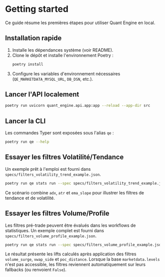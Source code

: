 # Getting started

Ce guide résume les premières étapes pour utiliser Quant Engine en local.

## Installation rapide

1. Installe les dépendances système (voir README).
2. Clone le dépôt et installe l'environnement Poetry :
   ```bash
   poetry install
   ```
3. Configure les variables d'environnement nécessaires (`QE_MARKETDATA_MYSQL_URL`, `DB_DSN`, etc.).

## Lancer l'API localement

```bash
poetry run uvicorn quant_engine.api.app:app --reload --app-dir src
```

## Lancer la CLI

Les commandes Typer sont exposées sous l'alias `qe` :

```bash
poetry run qe --help
```

## Essayer les filtres Volatilité/Tendance

Un exemple prêt à l'emploi est fourni dans `specs/filters_volatility_trend_example.json`.

```bash
poetry run qe stats run --spec specs/filters_volatility_trend_example.json
```

Ce scénario combine `adx`, `atr` et `ema_slope` pour illustrer les filtres de tendance et de volatilité.

## Essayer les filtres Volume/Profile

Les filtres pré-trade peuvent être évalués dans les workflows de statistiques. Un exemple complet est fourni dans `specs/filters_volume_profile_example.json`.

```bash
poetry run qe stats run --spec specs/filters_volume_profile_example.json
```

Le résultat présente les lifts calculés après application des filtres `volume_surge`, `vwap_side` et `poc_distance`. Lorsque la base `marketdata.levels` n'est pas accessible, les filtres reviennent automatiquement sur leurs fallbacks (ou renvoient `False`).
